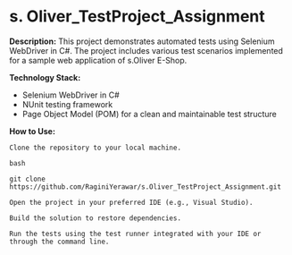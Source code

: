 # s. Oliver_TestProject_Assignment

**Description:**
This project demonstrates automated tests using Selenium WebDriver in C#. The project includes various test scenarios implemented for a sample web application of s.Oliver E-Shop.

**Technology Stack:**
- Selenium WebDriver in C#
- NUnit testing framework
- Page Object Model (POM) for a clean and maintainable test structure

**How to Use:**

    Clone the repository to your local machine.

    bash

    git clone https://github.com/RaginiYerawar/s.Oliver_TestProject_Assignment.git

    Open the project in your preferred IDE (e.g., Visual Studio).

    Build the solution to restore dependencies.

    Run the tests using the test runner integrated with your IDE or through the command line.
